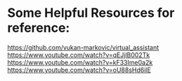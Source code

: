 
# Some Helpful Resources for reference:


 https://github.com/vukan-markovic/virtual_assistant <br>
 https://www.youtube.com/watch?v=qEJjlB002Tk <br>
 https://www.youtube.com/watch?v=kF33Ime0a2k <br>
 https://www.youtube.com/watch?v=oU88sHd6ilE <br>
